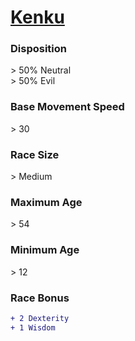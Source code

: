 <script>const page = "raceTypes"</script>
# **[Kenku](https://www.dndbeyond.com/races/kenku)**
### **Disposition**
\> 50% Neutral<br>
\> 50% Evil
### **Base Movement Speed**
\> 30
### **Race Size**
\> Medium
### **Maximum Age**
\> 54
### **Minimum Age**
\> 12
### **Race Bonus**
```diff
+ 2 Dexterity
+ 1 Wisdom
```
